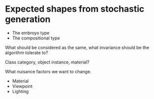 # Expected shapes from stochastic generation

- The embroyo type
- The compositional type

What should be considered as the same, what invariance should be the algorithm tolerate to?

Class category, object instance, material?

What nuisance factors we want to change.
- Material
- Viewpoint
- Lighting